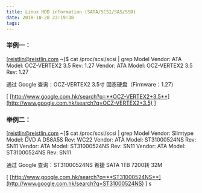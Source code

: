 ```yaml
---
title: Linux HDD information (SATA/SCSI/SAS/SSD)
date: 2018-10-28 23:19:38
tags:
---
```

  


### **举例一：**

\[reistlin@reistlin.com ~\]$ cat /proc/scsi/scsi | grep Model   Vendor: ATA      Model: OCZ-VERTEX2 3.5  Rev: 1.27   Vendor: ATA      Model: OCZ-VERTEX2 3.5  Rev: 1.27

通过 Google 查询：OCZ-VERTEX2 3.5寸 固态硬盘（Firmware：1.27）

\[ [http://www.google.com.hk/search?q=**OCZ-VERTEX2+3.5**](http://www.google.com.hk/search?q=OCZ-VERTEX2+3.5) \]

### **举例二：**

\[reistlin@reistlin.com ~\]$ cat /proc/scsi/scsi | grep Model   Vendor: Slimtype Model: DVD A  DS8A5S    Rev: WC22   Vendor: ATA      Model: ST31000524NS     Rev: SN11   Vendor: ATA      Model: ST31000524NS     Rev: SN11   Vendor: ATA      Model: ST31000524NS     Rev: SN11

通过 Google 查询：ST31000524NS 希捷 SATA 1TB 7200转 32M

\[ [http://www.google.com.hk/search?q=**ST31000524NS**](http://www.google.com.hk/search?q=ST31000524NS) \]
s